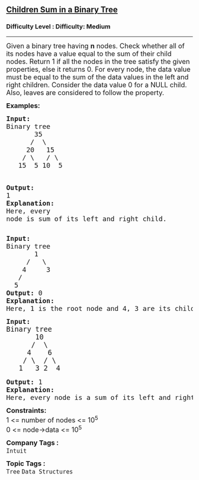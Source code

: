 <h2><a href="https://www.geeksforgeeks.org/problems/children-sum-parent/1?page=9&category=Tree,Binary%20Search%20Tree,DFS,BFS&sortBy=difficulty">Children Sum in a Binary Tree</a></h2><h3>Difficulty Level : Difficulty: Medium</h3><hr><div class="problems_problem_content__Xm_eO"><p><span style="font-size: 18px;">Given a binary tree having <strong>n</strong> nodes. Check whether all of its nodes have a value equal to the sum of their child nodes.</span><span style="font-size: 18px;">&nbsp;R</span><span style="font-size: 18px;">eturn 1 if all the nodes in the tree satisfy the given properties, else it returns 0. </span><span style="font-size: 18px;">For every node, the data value must be equal to the sum of the data values in the left and right children. Consider the data value 0 for a NULL child. Also, leaves are considered to follow the property.</span></p>
<p><span style="font-size: 18px;"><strong>Examples:</strong></span></p>
<pre><span style="font-size: 18px;"><strong style="font-size: 18px;">Input:<br></strong><span style="font-size: 18px;">Binary tree
       35
      /  \
     20   15
    / \   / \
   15  5 10  5

</span><strong style="font-size: 18px;">Output: </strong><span style="font-size: 18px;">1</span><strong style="font-size: 18px;">
Explanation: <br></strong><span style="font-size: 18px;">Here, every node is sum of its left and right child.</span></span></pre>
<pre><span style="font-size: 18px;"><strong>Input:<br></strong>Binary tree
       1
     /   \
&nbsp;   4     3
&nbsp;  /  
&nbsp; 5    
<strong>Output: </strong>0<strong>
Explanation: <br></strong>Here, 1 is the root node and 4, 3 are its child nodes. 4 + 3 = 7 which is not equal to the value of root node. Hence, this tree does not satisfy the given condition.</span></pre>
<pre><span style="font-size: 18px;"><strong>Input:</strong></span><br><span style="font-size: 18.6667px;">Binary tree
       10
      /  \
     4    6
    / \  / \
   1   3 2  4
</span><br><span style="font-size: 18px;"><strong>Output: </strong></span><span style="font-size: 18px;">1</span><br><span style="font-size: 18px;"><strong>Explanation: </strong></span><br><span style="font-size: 18px;">Here, every node is a sum of its left and right child.</span></pre>
<p><span style="font-size: 18px;"><strong>Constraints:</strong><br>1 &lt;= number of nodes &lt;= 10<sup>5</sup><br>0 &lt;= node-&gt;data &lt;= 10<sup>5</sup></span></p></div><p><span style=font-size:18px><strong>Company Tags : </strong><br><code>Intuit</code>&nbsp;<br><p><span style=font-size:18px><strong>Topic Tags : </strong><br><code>Tree</code>&nbsp;<code>Data Structures</code>&nbsp;